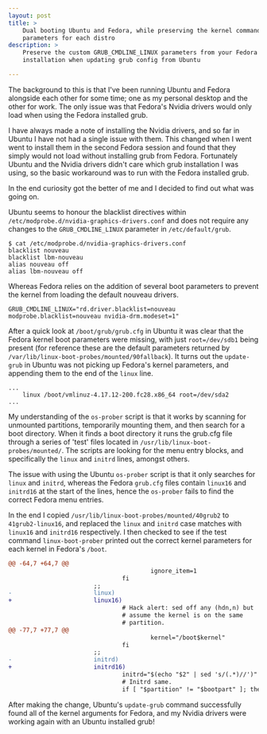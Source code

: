 ```yaml
---
layout: post
title: >
    Dual booting Ubuntu and Fedora, while preserving the kernel command line
    parameters for each distro
description: >
    Preserve the custom GRUB_CMDLINE_LINUX parameters from your Fedora
    installation when updating grub config from Ubuntu

---
```


The background to this is that I've been running Ubuntu and Fedora alongside
each other for some time; one as my personal desktop and the other for
work. The only issue was that Fedora's Nvidia drivers would only load when using
the Fedora installed grub.

I have always made a note of installing the Nvidia drivers, and so far in Ubuntu
I have not had a single issue with them. This changed when I went went to
install them in the second Fedora session and found that they simply would not
load without installing grub from Fedora. Fortunately Ubuntu and the Nvidia
drivers didn't care which grub installation I was using, so the basic workaround
was to run with the Fedora installed grub.

In the end curiosity got the better of me and I decided to find out what was
going on.

Ubuntu seems to honour the blacklist directives within
`/etc/modprobe.d/nvidia-graphics-drivers.conf` and does not require any changes
to the `GRUB_CMDLINE_LINUX` parameter in `/etc/default/grub`.

```
$ cat /etc/modprobe.d/nvidia-graphics-drivers.conf
blacklist nouveau
blacklist lbm-nouveau
alias nouveau off
alias lbm-nouveau off
```

Whereas Fedora relies on the addition of several boot parameters to prevent the
kernel from loading the default nouveau drivers.

```
GRUB_CMDLINE_LINUX="rd.driver.blacklist=nouveau modprobe.blacklist=nouveau nvidia-drm.modeset=1"
```

After a quick look at `/boot/grub/grub.cfg` in Ubuntu it was clear that the
Fedora kernel boot parameters were missing, with just `root=/dev/sdb1` being
present (for reference these are the default parameters returned by
`/var/lib/linux-boot-probes/mounted/90fallback`).  It turns out the
`update-grub` in Ubuntu was not picking up Fedora's kernel parameters, and
appending them to the end of the `linux` line.

```
...
    linux /boot/vmlinuz-4.17.12-200.fc28.x86_64 root=/dev/sda2
...
```

My understanding of the `os-prober` script is that it works by scanning for
unmounted partitions, temporarily mounting them, and then search for a boot
directory. When it finds a boot directory it runs the grub.cfg file through a
series of 'test' files located in
`/usr/lib/linux-boot-probes/mounted/`. The scripts are looking for the menu
entry blocks, and specifically the `linux` and `initrd` lines, amongst others.

The issue with using the Ubuntu `os-prober` script is that it only searches for
`linux` and `initrd`, whereas the Fedora `grub.cfg` files contain `linux16` and
`initrd16` at the start of the lines, hence the `os-prober` fails to find the
correct Fedora menu entries.

In the end I copied `/usr/lib/linux-boot-probes/mounted/40grub2` to
`41grub2-linux16`, and replaced the `linux` and `initrd` case matches with
`linux16` and `initrd16` respectively. I then checked to see if the test command
`linux-boot-prober` printed out the correct kernel parameters for each kernel in
Fedora's `/boot`.

```patch
@@ -64,7 +64,7 @@
                                        ignore_item=1
                                fi
                        ;;
-                       linux)
+                       linux16)
                                # Hack alert: sed off any (hdn,n) but
                                # assume the kernel is on the same
                                # partition.
@@ -77,7 +77,7 @@
                                        kernel="/boot$kernel"
                                fi
                        ;;
-                       initrd)
+                       initrd16)
                                initrd="$(echo "$2" | sed 's/(.*)//')"
                                # Initrd same.
                                if [ "$partition" != "$bootpart" ]; then

```

After making the change, Ubuntu's `update-grub` command successfully found all of the kernel
arguments for Fedora, and my Nvidia drivers were working again with an Ubuntu
installed grub!

